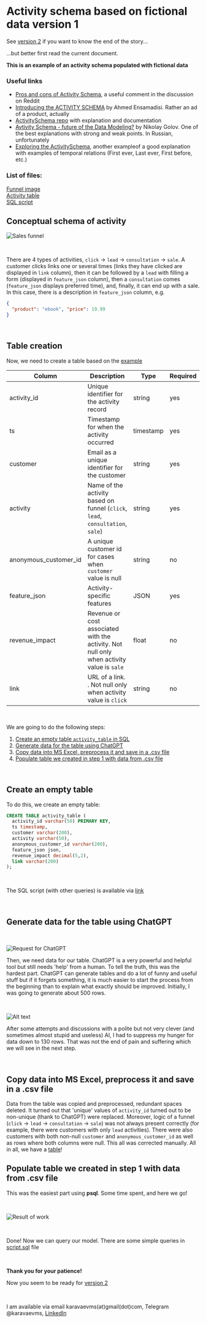 Activity schema based on fictional data version 1
==========================================

See [version 2](README.md) if you want to know the end of the story...  

...but better first read the current document.

**This is an example of an activity schema populated with fictional data**

### Useful links  
  
- [Pros and cons of Activity Schema](https://www.reddit.com/r/SQL/comments/qj1czv/comment/hinjb2y/?utm_source=share&utm_medium=web3x&utm_name=web3xcss&utm_term=1&utm_content=share_button), a useful comment in the discussion on Reddit  
- [Introducing the ACTIVITY SCHEMA](https://youtu.be/c0WKg0HBhQs) by Ahmed Ensamadisi. Rather an ad of a product, actually  
- [ActivitySchema repo](https://github.com/ActivitySchema/ActivitySchema/blob/main/README.md) with explanation and documentation  
- [Avtivity Schema - future of the Data Modeling?](https://www.youtube.com/live/JXdz7-hCJyI?feature=share) by Nikolay Golov. One of the best explanations with strong and weak points. In Russian, unfortunately  
- [Exploring the ActivitySchema](https://www.ergestx.com/activity-schema/), another exampleof a good explanation with examples of temporal relations (First ever, Last ever, First before, etc.)  

### List of files:
[Funnel image](Funnel.png)  
[Activity table](activity_table_peargrape.csv)  
[SQL script](script.sql)  

## Conceptual schema of activity
![Sales funnel](Funnel.png "Sales funnel")

<br>

There are 4 types of activities, `click` -> `lead` -> `consultation` -> `sale`. A customer clicks links one or several times (links they have clicked are displayed in `link` column), then it can be followed by a `lead` with filling a form (displayed in `feature_json` column), then a `consultation` comes (`feature_json` displays preferred time), and, finally, it can end up with a sale. In this case, there is a description in `feature_json` column, e.g. 
```json
{
  "product": "ebook", "price": 19.99
}
```
<br>


## Table creation
Now, we need to create a table based on the [example](https://github.com/ActivitySchema/ActivitySchema/blob/main/2.0.md#activity-stream)

**Column**|**Description**|**Type**|**Required**
-----|-----|-----|-----
activity\_id|Unique identifier for the activity record|string|yes
ts|Timestamp for when the activity occurred|timestamp|yes
customer|Email as a unique identifier for the customer|string|yes
activity|Name of the activity based on funnel (`click`, `lead`, `consultation`, `sale`)|string|yes
anonymous_customer\_id|A unique customer id for cases when `customer` value is null|string|no
feature\_json|Activity-specific features|JSON|yes
revenue\_impact|Revenue or cost associated with the activity. Not null only when activity value is `sale`|float|no
link|URL of a link. . Not null only when activity value is `click` |string|no
<br>

We are going to do the following steps:
1. [Create an empty table `activity_table` in SQL](#-1-create-empty-table)
2. [Generate data for the table using ChatGPT](#-2-generate-data)
3. [Copy data into MS Excel, preprocess it and save in a .csv file](#-3-copy-data-into-excel)
4. [Populate table we created in step 1 with data from .csv file](#-4-populate-table)
<br>

## Create an empty table
To do this, we create an empty table:
```sql
CREATE TABLE activity_table (
  activity_id varchar(50) PRIMARY KEY,
  ts timestamp,
  customer varchar(200),
  activity varchar(50),
  anonymous_customer_id varchar(200),
  feature_json json,
  revenue_impact decimal(5,2),
  link varchar(200)
);
```
<br>

The SQL script (with other queries) is available via [link](script.sql)

<br>

## Generate data for the table using ChatGPT
<br>

![Request for ChatGPT](Create-table.png "A successful (after a couple of hundreds of attempts) request for ChatGPT")
<br>

Then, we need data for our table. ChatGPT is a very powerful and helpful tool but still needs 'help' from a human.
To tell the truth, this was the hardest part. ChatGPT can generate tables and do a lot of funny and useful stuff but if it forgets something, it is much easier to start the process from the beginning than to explain what exactly should be improved.
Initially, I was going to generate about 500 rows.

<br>

![Alt text](Table.png "'Certainly I can,' told me ChatGPT")
<br>

After some attempts and discussions with a polite but not very clever (and sometimes almost stupid and useless) AI, I had to suppress my hunger for data down to 130 rows. 
That was not the end of pain and suffering which we will see in the next step.

<br>

## Copy data into MS Excel, preprocess it and save in a .csv file

Data from the table was copied and preprocessed, redundant spaces deleted. It turned out that 'unique' values of `activity_id` turned out to be non-unique (thank to ChatGPT) were replaced.
Moreover, logic of a funnel (`click` -> `lead` -> `consultation` -> `sale`) was not always present correctly (for example, there were customers with only `lead` activities). There were also customers with both non-null `customer` and `anonymous_customer_id` as well as rows where both columns were null. This all was corrected manually.
All in all, we have a [table](activity_table_peargrape.csv)!

## Populate table we created in step 1 with data from .csv file
This was the easiest part using **psql**. 
Some time spent, and here we go!

<br>

![Result of work](sql-result.png "Finally, our model is ready!")

<br>

Done! Now we can query our model. There are some simple queries in [script.sql](script.sql) file

<br>

**Thank you for your patience!**  

Now you seem to be ready for [version 2](README.md)

<br>


I am available via email karavaevms(at)gmail(dot)com, Telegram @karavaevms, [LinkedIn](https://www.linkedin.com/in/mikhail-karavaev/)